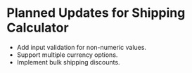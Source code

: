 # Planned Updates for Shipping Calculator
- Add input validation for non-numeric values.
- Support multiple currency options.
- Implement bulk shipping discounts.